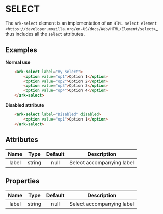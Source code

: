 SELECT
======

The ``ark-select`` element is an implementation of an
`HTML select element <https://developer.mozilla.org/en-US/docs/Web/HTML/Element/select>`_ 
thus includes all the ``select`` attributes.

Examples
--------

**Normal use**

``` html
    <ark-select label="my select">
        <option value="op1">Option 1</option>
        <option value="op2">Option 2</option>
        <option value="op3">Option 3</option>
        <option value="op4">Option 4</option>
    </ark-select>
```

**Disabled attribute**
    
``` html
    <ark-select label="Disabled" disabled>
        <option value="op1">Option 1</option>
    </ark-select>
```

Attributes
----------

| Name  |  Type  | Default |        Description        |
|:-----:|:------:|:-------:|:-------------------------:|
| label | string | null    | Select accompanying label |

Properties
----------

| Name  |  Type  | Default |        Description        |
|:-----:|:------:|:-------:|:-------------------------:|
| label | string | null    | Select accompanying label |
